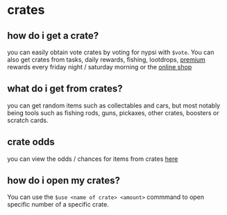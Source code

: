 # crates

## how do i get a crate?

you can easily obtain vote crates by voting for nypsi with `$vote`. You can also get crates from
tasks, daily rewards, fishing, lootdrops, [premium](https://docs.nypsi.xyz/premium) rewards every
friday night / saturday morning or the [online shop](https://ko-fi.com/tekoh/shop)

## what do i get from crates?

you can get random items such as collectables and cars, but most notably being tools such as fishing
rods, guns, pickaxes, other crates, boosters or scratch cards.

## crate odds

you can view the odds / chances for items from crates [here](https://github.com/mxz7/nypsi-odds)

## how do i open my crates?

You can use the `$use <name of crate> <amount>` commmand to open specific number of a specific crate.
